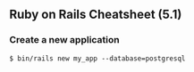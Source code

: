 ## Ruby on Rails Cheatsheet (5.1)
### Create a new application
```
$ bin/rails new my_app --database=postgresql
```
